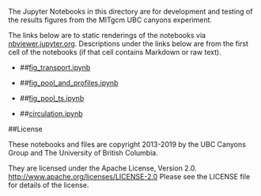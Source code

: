The Jupyter Notebooks in this directory are for development and testing of
the results figures from the MITgcm UBC canyons experiment.

The links below are to static renderings of the notebooks via
[nbviewer.jupyter.org](http://nbviewer.jupyter.org/).
Descriptions under the links below are from the first cell of the notebooks
(if that cell contains Markdown or raw text).

* ##[fig_transport.ipynb](http://nbviewer.jupyter.org/urls/bitbucket.org/canyonsubc/outputanalysisnotebooks/raw/tip/forPaper2/paperFigures/fig_transport.ipynb)  
    
* ##[fig_pool_and_profiles.ipynb](http://nbviewer.jupyter.org/urls/bitbucket.org/canyonsubc/outputanalysisnotebooks/raw/tip/forPaper2/paperFigures/fig_pool_and_profiles.ipynb)  
    
* ##[fig_pool_ts.ipynb](http://nbviewer.jupyter.org/urls/bitbucket.org/canyonsubc/outputanalysisnotebooks/raw/tip/forPaper2/paperFigures/fig_pool_ts.ipynb)  
    
* ##[circulation.ipynb](http://nbviewer.jupyter.org/urls/bitbucket.org/canyonsubc/outputanalysisnotebooks/raw/tip/forPaper2/paperFigures/circulation.ipynb)  
    

##License

These notebooks and files are copyright 2013-2019
by the UBC Canyons Group and The University of British Columbia.

They are licensed under the Apache License, Version 2.0.
http://www.apache.org/licenses/LICENSE-2.0
Please see the LICENSE file for details of the license.
